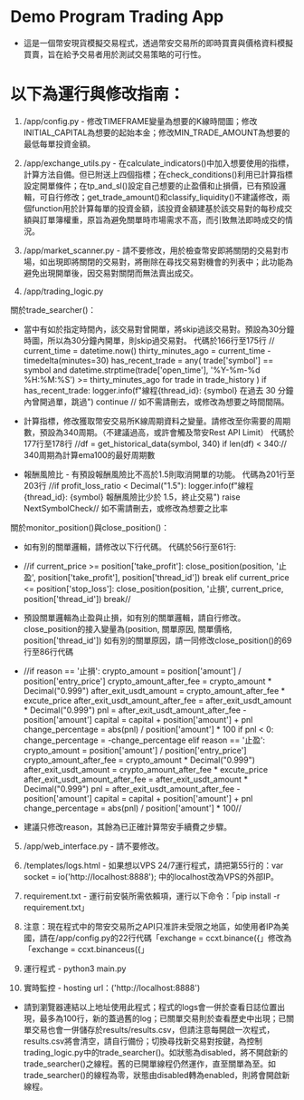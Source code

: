 # Demo Program Trading App
- 這是一個幣安現貨模擬交易程式，透過幣安交易所的即時買賣與價格資料模擬買賣，旨在給予交易者用於測試交易策略的可行性。

# 以下為運行與修改指南：

1. /app/config.py - 修改TIMEFRAME變量為想要的K線時間圖；修改INITIAL_CAPITAL為想要的起始本金；修改MIN_TRADE_AMOUNT為想要的最低每單投資金額。

2. /app/exchange_utils.py - 在calculate_indicators()中加入想要使用的指標，計算方法自備。但已附送上四個指標；在check_conditions()利用已計算指標設定開單條件；在tp_and_sl()設定自己想要的止盈價和止損價，已有預設邏輯，可自行修改；get_trade_amount()和classify_liquidity()不建議修改，兩個function用於計算每單的投資金額，該投資金額建基於該交易對的每秒成交額與訂單簿權重，原旨為避免關單時市場需求不高，而引致無法即時成交的情況。

3. /app/market_scanner.py - 請不要修改，用於檢查幣安即將關閉的交易對市場，如出現即將關閉的交易對，將刪除在尋找交易對機會的列表中；此功能為避免出現開單後，因交易對關閉而無法賣出成交。

4. /app/trading_logic.py

關於trade_searcher()：
- 當中有如於指定時間內，該交易對曾開單，將skip過該交易對。預設為30分鐘時圖，所以為30分鐘內開單，則skip過交易對。
代碼於166行至175行
// current_time = datetime.now()
thirty_minutes_ago = current_time - timedelta(minutes=30)
has_recent_trade = any(
    trade['symbol'] == symbol and 
    datetime.strptime(trade['open_time'], '%Y-%m-%d %H:%M:%S') >= thirty_minutes_ago
    for trade in trade_history
)
if has_recent_trade:
    logger.info(f"線程{thread_id}: {symbol} 在過去 30 分鐘內曾開過單，跳過")
    continue //
如不需請刪去，或修改為想要之時間間隔。

- 計算指標，修改獲取幣安交易所K線周期資料之變量。請修改至你需要的周期數，預設為340周期。（不建議過高，或許會觸及幣安Rest API Limit）
代碼於177行至178行
//df = get_historical_data(symbol, 340)
if len(df) < 340://
340周期為計算ema100的最好周期數

- 報酬風險比 - 有預設報酬風險比不高於1.5則取消開單的功能。
代碼為201行至203行
//if profit_loss_ratio < Decimal("1.5"):
logger.info(f"線程{thread_id}: {symbol} 報酬風險比少於 1.5，終止交易")
raise NextSymbolCheck//
如不需請刪去，或修改為想要之比率

關於monitor_position()與close_position()：
- 如有別的關單邏輯，請修改以下行代碼。
代碼於56行至61行:

- //if current_price >= position['take_profit']:
close_position(position, '止盈', position['take_profit'], position['thread_id'])
break
elif current_price <= position['stop_loss']:
close_position(position, '止損', current_price, position['thread_id'])
break//

- 預設關單邏輯為止盈與止損，如有別的關單邏輯，請自行修改。
close_position的接入變量為(position, 關單原因, 關單價格, position['thread_id'])
如有別的關單原因，請一同修改close_position()的69行至86行代碼

- //if reason == '止損':
crypto_amount = position['amount'] / position['entry_price']
crypto_amount_after_fee = crypto_amount * Decimal("0.999")
after_exit_usdt_amount = crypto_amount_after_fee * excute_price
after_exit_usdt_amount_after_fee = after_exit_usdt_amount * Decimal("0.999")
pnl = after_exit_usdt_amount_after_fee - position['amount']
capital = capital + position['amount'] + pnl
change_percentage = abs(pnl) / position['amount'] * 100
if pnl < 0:
change_percentage = -change_percentage
elif reason == '止盈':
crypto_amount = position['amount'] / position['entry_price']
crypto_amount_after_fee = crypto_amount * Decimal("0.999")
after_exit_usdt_amount = crypto_amount_after_fee * excute_price
after_exit_usdt_amount_after_fee = after_exit_usdt_amount * Decimal("0.999")
pnl = after_exit_usdt_amount_after_fee - position['amount']
capital = capital + position['amount'] + pnl
change_percentage = abs(pnl) / position['amount'] * 100//

- 建議只修改reason，其餘為已正確計算幣安手續費之步驟。

5. /app/web_interface.py - 請不要修改。

6. /templates/logs.html - 如果想以VPS 24/7運行程式，請把第55行的：var socket = io('http://localhost:8888'); 中的localhost改為VPS的外部IP。

7. requirement.txt - 運行前安裝所需依賴項，運行以下命令：「pip install -r requirement.txt」

8. 注意：現在程式中的幣安交易所之API只准許未受限之地區，如使用者IP為美國，請在/app/config.py的22行代碼「exchange = ccxt.binance({」修改為「exchange = ccxt.binanceus({」

9. 運行程式 - python3 main.py

10. 實時監控 - hosting url：('http://localhost:8888')
- 請到瀏覽器連結以上地址使用此程式；程式的logs會一併於查看日誌位置出現，最多為100行，新的蓋過舊的log；已關單交易則於查看歷史中出現；已關單交易也會一併儲存於results/results.csv，但請注意每開啟一次程式，results.csv將會清空，請自行備份；切換尋找新交易對按鍵，為控制trading_logic.py中的trade_searcher()。如狀態為disabled，將不開啟新的trade_searcher()之線程。舊的已開單線程仍然運作，直至關單為至。如trade_searcher()的線程為零，狀態由disabled轉為enabled，則將會開啟新線程。
